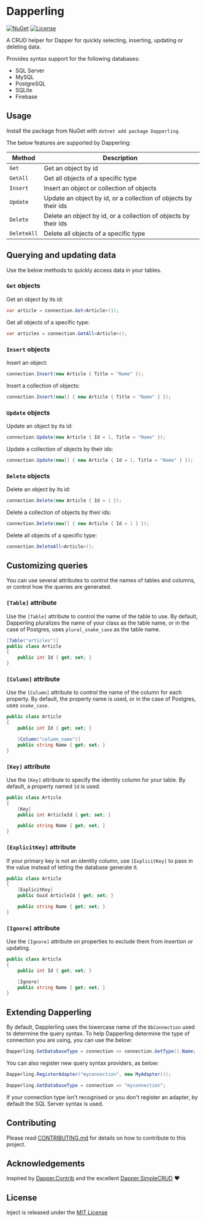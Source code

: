﻿# Dapperling 

[![NuGet](https://img.shields.io/nuget/v/Inject?style=for-the-badge)](https://www.nuget.org/packages/Dapperling) [![License](https://img.shields.io/github/license/robertcoltheart/dapperling?style=for-the-badge)](https://github.com/robertcoltheart/dapperling/blob/master/LICENSE)

A CRUD helper for Dapper for quickly selecting, inserting, updating or deleting data.

Provides syntax support for the following databases:

 - SQL Server
 - MySQL
 - PostgreSQL
 - SQLite
 - Firebase

## Usage
Install the package from NuGet with `dotnet add package Dapperling`.

The below features are supported by Dapperling:

| Method | Description |
| -- | -- |
| `Get` | Get an object by id |
| `GetAll` | Get all objects of a specific type |
| `Insert` | Insert an object or collection of objects |
| `Update` | Update an object by id, or a collection of objects by their ids |
| `Delete` | Delete an object by id, or a collection of objects by their ids |
| `DeleteAll` | Delete all objects of a specific type |

## Querying and updating data
Use the below methods to quickly access data in your tables.

### `Get` objects
Get an object by its id:

```c#
var article = connection.Get<Article>(1);
```

Get all objects of a specific type:

```c#
var articles = connection.GetAll<Article>();
```

### `Insert` objects
Insert an object:

```c#
connection.Insert(new Article { Title = "Name" });
```

Insert a collection of objects:

```c#
connection.Insert(new[] { new Article { Title = "Name" } });
```

### `Update` objects
Update an object by its id:

```c#
connection.Update(new Article { Id = 1, Title = "Name" });
```

Update a collection of objects by their ids:

```c#
connection.Update(new[] { new Article { Id = 1, Title = "Name" } });
```

### `Delete` objects
Delete an object by its id:

```c#
connection.Delete(new Article { Id = 1 });
```

Delete a collection of objects by their ids:
```c#
connection.Delete(new[] { new Article { Id = 1 } });
```

Delete all objects of a specific type:

```c#
connection.DeleteAll<Article>();
```

## Customizing queries
You can use several attributes to control the names of tables and columns, or control how the queries are generated.

### `[Table]` attribute
Use the `[Table]` attribute to control the name of the table to use. By default, Dapperling pluralizes the name of your class as the table name, or in the case of Postgres,
uses `plural_snake_case` as the table name.

```c#
[Table("articles")]
public class Article
{
    public int Id { get; set; }
}
```

### `[Column]` attribute
Use the `[Column]` attribute to control the name of the column for each property. By default, the property name is used, or in the case of Postgres, uses `snake_case`.

```c#
public class Article
{
    public int Id { get; set; }

    [Column("column_name")]
    public string Name { get; set; }
}
```

### `[Key]` attribute
Use the `[Key]` attribute to specify the identity column for your table. By default, a property named `Id` is used.

```c#
public class Article
{
    [Key]
    public int ArticleId { get; set; }

    public string Name { get; set; }
}
```

### `[ExplicitKey]` attribute
If your primary key is not an identity column, use `[ExplicitKey]` to pass in the value instead of letting the database generate it.

```c#
public class Article
{
    [ExplicitKey]
    public Guid ArticleId { get; set; }

    public string Name { get; set; }
}
```

### `[Ignore]` attribute
Use the `[Ignore]` attribute on properties to exclude them from insertion or updating.

```c#
public class Article
{
    public int Id { get; set; }

    [Ignore]
    public string Name { get; set; }
}
```

## Extending Dapperling
By default, Dapplerling uses the lowercase name of the `DbConnection` used to determine the query syntax.
To help Dapperling determine the type of connection you are using, you can use the below:

```c#
Dapperling.GetDatabaseType = connection => connection.GetType().Name;
```

You can also register new query syntax providers, as below:

```c#
Dapperling.RegisterAdapter("myconnection", new MyAdapter());

Dapperling.GetDatabaseType = connection => "myconnection";
```

If your connection type isn't recognised or you don't register an adapter, by default the SQL Server syntax is used.

## Contributing
Please read [CONTRIBUTING.md](CONTRIBUTING.md) for details on how to contribute to this project.

## Acknowledgements
Inspired by [Dapper.Contrib](https://github.com/DapperLib/Dapper.Contrib) and the excellent [Dapper.SimpleCRUD](https://github.com/ericdc1/Dapper.SimpleCRUD) :heart:

## License
Inject is released under the [MIT License](LICENSE)
